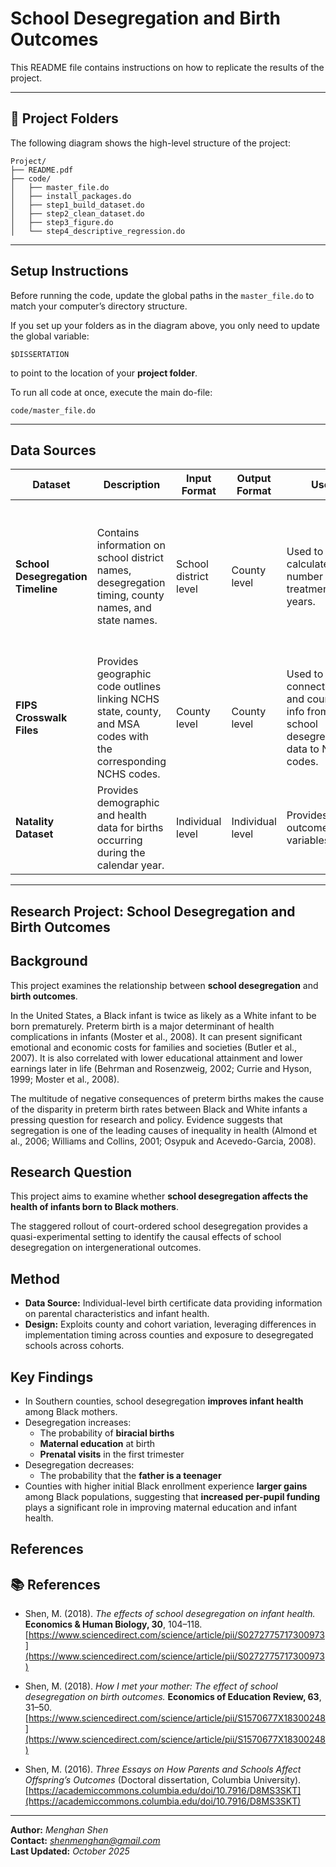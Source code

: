 # School Desegregation and Birth Outcomes

This README file contains instructions on how to replicate the results of the project.

---

## 📁 Project Folders

The following diagram shows the high-level structure of the project:

```
Project/
├── README.pdf
├── code/
│   ├── master_file.do
│   ├── install_packages.do
│   ├── step1_build_dataset.do
│   ├── step2_clean_dataset.do
│   ├── step3_figure.do
│   └── step4_descriptive_regression.do
```

---

## Setup Instructions

Before running the code, update the global paths in the `master_file.do` to match your computer’s directory structure.  

If you set up your folders as in the diagram above, you only need to update the global variable:

```
$DISSERTATION
```

to point to the location of your **project folder**.

To run all code at once, execute the main do-file:

```
code/master_file.do
```

---

## Data Sources

| Dataset | Description | Input Format | Output Format | Use | Access |
|----------|--------------|--------------|---------------|-----|--------|
| **School Desegregation Timeline** | Contains information on school district names, desegregation timing, county names, and state names. | School district level | County level | Used to calculate the number of treatment years. | Downloaded data from [*Guryan.* (2004). *"Desegregation and Black Dropout Rates."* *American Economic Review*, 94(4), 919–943.](https://www.aeaweb.org/articles?id=10.1257/0002828042002679) |
| **FIPS Crosswalk Files** | Provides geographic code outlines linking NCHS state, county, and MSA codes with the corresponding NCHS codes. | County level | County level | Used to connect state and county info from the school desegregation data to NCHS codes. | Downloaded from [NBER website](https://www.nber.org/research/data/national-center-health-statistics-nchs-federal-information-processing-series-fips-state-county-and). |
| **Natality Dataset** | Provides demographic and health data for births occurring during the calendar year. | Individual level | Individual level | Provides outcome variables. | Downloaded from [NBER website](https://data.nber.org/nvss/natality/dta/). |

---
## Research Project: School Desegregation and Birth Outcomes

## Background 

This project examines the relationship between **school desegregation** and **birth outcomes**.

In the United States, a Black infant is twice as likely as a White infant to be born prematurely. Preterm birth is a major determinant of health complications in infants (Moster et al., 2008). It can present significant emotional and economic costs for families and societies (Butler et al., 2007). It is also correlated with lower educational attainment and lower earnings later in life (Behrman and Rosenzweig, 2002; Currie and Hyson, 1999; Moster et al., 2008).

The multitude of negative consequences of preterm births makes the cause of the disparity in preterm birth rates between Black and White infants a pressing question for research and policy. Evidence suggests that segregation is one of the leading causes of inequality in health (Almond et al., 2006; Williams and Collins, 2001; Osypuk and Acevedo-Garcia, 2008).

## Research Question 

This project aims to examine whether **school desegregation affects the health of infants born to Black mothers**.  

The staggered rollout of court-ordered school desegregation provides a quasi-experimental setting to identify the causal effects of school desegregation on intergenerational outcomes.

## Method

- **Data Source:** Individual-level birth certificate data providing information on parental characteristics and infant health.  
- **Design:** Exploits county and cohort variation, leveraging differences in implementation timing across counties and exposure to desegregated schools across cohorts.  

## Key Findings

- In Southern counties, school desegregation **improves infant health** among Black mothers.  
- Desegregation increases:
  - The probability of **biracial births**  
  - **Maternal education** at birth  
  - **Prenatal visits** in the first trimester  
- Desegregation decreases:
  - The probability that the **father is a teenager**  
- Counties with higher initial Black enrollment experience **larger gains** among Black populations, suggesting that **increased per-pupil funding** plays a significant role in improving maternal education and infant health.

## References

## 📚 References

- Shen, M. (2018). *The effects of school desegregation on infant health.* **Economics & Human Biology, 30**, 104–118.  
  [https://www.sciencedirect.com/science/article/pii/S0272775717300973](https://www.sciencedirect.com/science/article/pii/S0272775717300973)

- Shen, M. (2018). *How I met your mother: The effect of school desegregation on birth outcomes.* **Economics of Education Review, 63**, 31–50.  
  [https://www.sciencedirect.com/science/article/pii/S1570677X18300248](https://www.sciencedirect.com/science/article/pii/S1570677X18300248)

- Shen, M. (2016). *Three Essays on How Parents and Schools Affect Offspring’s Outcomes* (Doctoral dissertation, Columbia University).  
  [https://academiccommons.columbia.edu/doi/10.7916/D8MS3SKT](https://academiccommons.columbia.edu/doi/10.7916/D8MS3SKT)

---


**Author:** *Menghan Shen*  
**Contact:** *shenmenghan@gmail.com*  
**Last Updated:** *October 2025*
